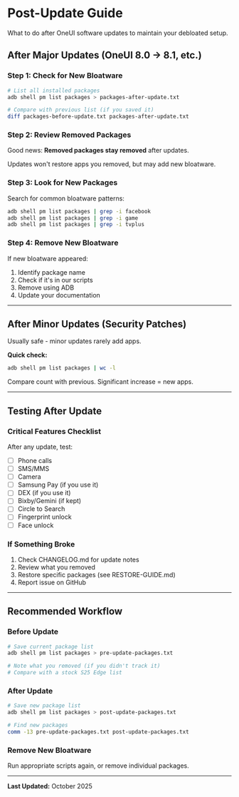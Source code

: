 # Post-Update Guide

What to do after OneUI software updates to maintain your debloated setup.

## After Major Updates (OneUI 8.0 → 8.1, etc.)

### Step 1: Check for New Bloatware

```bash
# List all installed packages
adb shell pm list packages > packages-after-update.txt

# Compare with previous list (if you saved it)
diff packages-before-update.txt packages-after-update.txt
```

### Step 2: Review Removed Packages

Good news: **Removed packages stay removed** after updates.

Updates won't restore apps you removed, but may add new bloatware.

### Step 3: Look for New Packages

Search for common bloatware patterns:
```bash
adb shell pm list packages | grep -i facebook
adb shell pm list packages | grep -i game
adb shell pm list packages | grep -i tvplus
```

### Step 4: Remove New Bloatware

If new bloatware appeared:
1. Identify package name
2. Check if it's in our scripts
3. Remove using ADB
4. Update your documentation

---

## After Minor Updates (Security Patches)

Usually safe - minor updates rarely add apps.

**Quick check:**
```bash
adb shell pm list packages | wc -l
```

Compare count with previous. Significant increase = new apps.

---

## Testing After Update

### Critical Features Checklist

After any update, test:

- [ ] Phone calls
- [ ] SMS/MMS
- [ ] Camera
- [ ] Samsung Pay (if you use it)
- [ ] DEX (if you use it)
- [ ] Bixby/Gemini (if kept)
- [ ] Circle to Search
- [ ] Fingerprint unlock
- [ ] Face unlock

### If Something Broke

1. Check CHANGELOG.md for update notes
2. Review what you removed
3. Restore specific packages (see RESTORE-GUIDE.md)
4. Report issue on GitHub

---

## Recommended Workflow

### Before Update

```bash
# Save current package list
adb shell pm list packages > pre-update-packages.txt

# Note what you removed (if you didn't track it)
# Compare with a stock S25 Edge list
```

### After Update

```bash
# Save new package list
adb shell pm list packages > post-update-packages.txt

# Find new packages
comm -13 pre-update-packages.txt post-update-packages.txt
```

### Remove New Bloatware

Run appropriate scripts again, or remove individual packages.

---

**Last Updated:** October 2025
